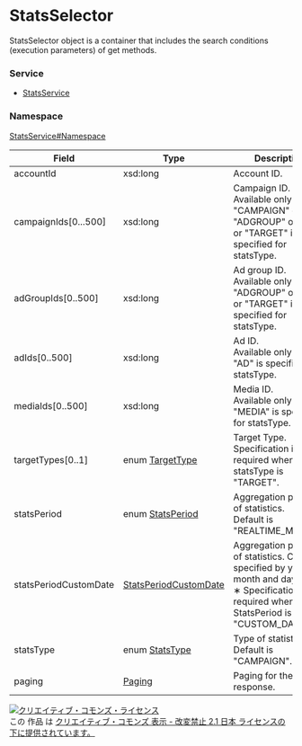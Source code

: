 

# StatsSelector

StatsSelector object is a container that includes the search conditions (execution parameters) of get methods.

### Service

+ [StatsService](../../services/StatsService.md)

### Namespace

[StatsService#Namespace](../../services/StatsService.md#namespace)

| Field | Type | Description | response | get |
| ----- | ---- | ----------- | -------- | --------- |
| accountId | xsd:long | Account ID. | yes | Requirement | |
| campaignIds[0...500] | xsd:long | Campaign ID.<br/>Available only when &#34;CAMPAIGN&#34; or &#34;ADGROUP&#34; or &#34;AD&#34; or &#34;TARGET&#34; is specified for statsType. | yes | Optional | |
| adGroupIds[0..500] | xsd:long | Ad group ID.<br/>Available only when &#34;ADGROUP&#34; or &#34;AD&#34; or &#34;TARGET&#34; is specified for statsType. | yes | Optional | |
| adIds[0..500] | xsd:long | Ad ID.<br/>Available only when &#34;AD&#34; is specified for statsType. | yes | Optional | |
| mediaIds[0..500] | xsd:long | Media ID.<br/>Available only when "MEDIA" is specified for statsType. | yes | Optional | |
| targetTypes[0..1] | enum [TargetType](./TargetType.md) | Target Type.<br/>Specification is required when statsType is &#34;TARGET&#34;. | yes | Optional | |
| statsPeriod | enum [StatsPeriod](./StatsPeriod.md) | Aggregation period of statistics.<br/>Default is &#34;REALTIME_MONTH&#34;. | yes | Optional | |
| statsPeriodCustomDate | [StatsPeriodCustomDate](./StatsPeriodCustomDate.md) | Aggregation period of statistics. Can be specified by year, month and day.<br/>∗ Specification is required when StatsPeriod is &#34;CUSTOM_DATE&#34;. | yes | Optional | |
| statsType | enum [StatsType](./StatsType.md) | Type of statistics.<br/>Default is &#34;CAMPAIGN&#34;. | yes | Optional | |
| paging | [Paging](../Common/Paging.md) | Paging for the response. | yes | Optional | |

<a rel="license" href="http://creativecommons.org/licenses/by-nd/2.1/jp/"><img alt="クリエイティブ・コモンズ・ライセンス" style="border-width:0" src="https://i.creativecommons.org/l/by-nd/2.1/jp/88x31.png" /></a><br />この 作品 は <a rel="license" href="http://creativecommons.org/licenses/by-nd/2.1/jp/">クリエイティブ・コモンズ 表示 - 改変禁止 2.1 日本 ライセンスの下に提供されています。</a>
